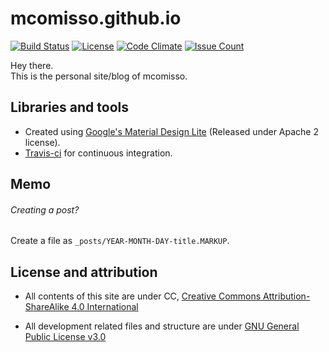 # mcomisso.github.io
[![Build Status](https://travis-ci.org/mcomisso/mcomisso.github.io.svg?branch=master)](https://travis-ci.org/mcomisso/mcomisso.github.io)
[![License](http://img.shields.io/:license-gpl3-blue.svg)](http://www.gnu.org/licenses/gpl-3.0.html)
[![Code Climate](https://codeclimate.com/github/mcomisso/mcomisso.github.io/badges/gpa.svg)](https://codeclimate.com/github/mcomisso/mcomisso.github.io)
[![Issue Count](https://codeclimate.com/github/mcomisso/mcomisso.github.io/badges/issue_count.svg)](https://codeclimate.com/github/mcomisso/mcomisso.github.io)

Hey there.  
This is the personal site/blog of mcomisso.  


## Libraries and tools
- Created using [Google's Material Design Lite](https://www.getmdl.io) (Released under Apache 2 license).
- [Travis-ci](https://travis-ci.org "Travis-ci") for continuous integration.


## Memo
###### Creating a post?  
Create a file as `_posts/YEAR-MONTH-DAY-title.MARKUP`.

## License and attribution
- All contents of this site are under CC,
[Creative Commons Attribution-ShareAlike 4.0 International](http://creativecommons.org/licenses/by-sa/4.0/)

- All development related files and structure are under [GNU General Public License v3.0](http://www.gnu.org/licenses/gpl-3.0.en.html)
